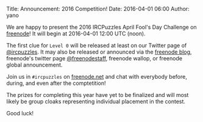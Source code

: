 Title: Announcement: 2016 Competition!
Date: 2016-04-01 06:00
Author: yano

We are happy to present the 2016 IRCPuzzles April Fool's Day Challenge on [freenode](https://freenode.net/)! It will begin at 2016-04-01 12:00 UTC (noon).

The first clue for `Level 0` will be released at least on our Twitter page of [@ircpuzzles](https://twitter.com/ircpuzzles). It may also be released or announced via the [freenode blog](https://blog.freenode.net/), freenode's twitter page [@freenodestaff](https://twitter.com/freenodestaff), freenode wallop, or freenode global announcement.

Join us in `#ircpuzzles` on [freenode.net](https://freenode.net/) and chat with everybody before, during, and even after the comptetition!

The prizes for completing this year have yet to be finalized and will most likely be group cloaks representing individual placement in the contest.

Good luck!
